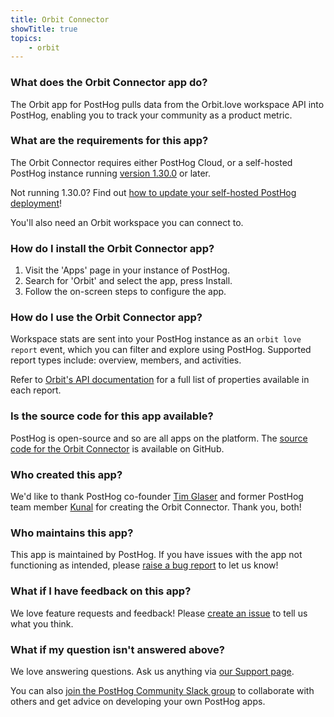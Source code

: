 ```yaml
---
title: Orbit Connector
showTitle: true
topics:
    - orbit
---
```


### What does the Orbit Connector app do?

The Orbit app for PostHog pulls data from the Orbit.love workspace API into PostHog, enabling you to track your community as a product metric.

### What are the requirements for this app?

The Orbit Connector requires either PostHog Cloud, or a self-hosted PostHog instance running [version 1.30.0](https://posthog.com/blog/the-posthog-array-1-30-0) or later.

Not running 1.30.0? Find out [how to update your self-hosted PostHog deployment](https://posthog.com/docs/self-host/configure/upgrading-posthog)!

You'll also need an Orbit workspace you can connect to.

### How do I install the Orbit Connector app?

1. Visit the 'Apps' page in your instance of PostHog.
2. Search for 'Orbit' and select the app, press Install.
3. Follow the on-screen steps to configure the app.

### How do I use the Orbit Connector app?

Workspace stats are sent into your PostHog instance as an `orbit love report` event, which you can filter and explore using PostHog. Supported report types include: overview, members, and activities.

Refer to [Orbit's API documentation](https://docs.orbit.love/reference/about-the-orbit-api) for a full list of properties available in each report.

### Is the source code for this app available?

PostHog is open-source and so are all apps on the platform. The [source code for the Orbit Connector](https://github.com/PostHog/posthog-orbit-love-plugin) is available on GitHub.

### Who created this app?

We'd like to thank PostHog co-founder [Tim Glaser](https://github.com/timgl) and former PostHog team member [Kunal](https://github.com/kpthatsme) for creating the Orbit Connector. Thank you, both!

### Who maintains this app?

This app is maintained by PostHog. If you have issues with the app not functioning as intended, please [raise a bug report](https://github.com/PostHog/posthog/issues/new?assignees=&labels=bug&template=bug_report.md) to let us know!

### What if I have feedback on this app?

We love feature requests and feedback! Please [create an issue](https://github.com/PostHog/posthog/issues/new?assignees=&labels=enhancement%2C+feature&template=feature_request.md) to tell us what you think.

### What if my question isn't answered above?

We love answering questions. Ask us anything via [our Support page](/questions).

You can also [join the PostHog Community Slack group](/slack) to collaborate with others and get advice on developing your own PostHog apps.
